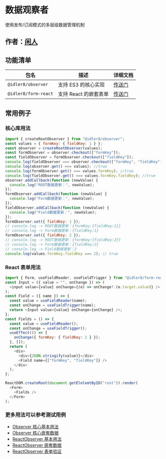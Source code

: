 # 数据观察者

使用发布/订阅模式的多层级数据管理机制

## 作者：[闲人](https://github.com/idler8)

## 功能清单

| 包名                 | 描述                  | 详细文档                                  |
| -------------------- | --------------------- | ----------------------------------------- |
| `@idler8/observer`   | 支持 ES3 的核心实现   | [传送门](./packages/observer/README.md)   |
| `@idler8/form-react` | 支持 React 的嵌套表单 | [传送门](./packages/form-react/README.md) |

## 常用例子

### 核心库用法

```javascript
import { createRootObserver } from "@idler8/observer";
const values = { formKey: { fieldKey: 1 } };
const observer = createRootObserver(values);
const formObserver = observer.checkout(["formKey"]);
const fieldObserver = formObserver.checkout(["fieldKey"]);
console.log(fieldObserver === observer.checkout(["formKey", "fieldKey"])); // true
console.log(observer.get() === values); //true
console.log(formObserver.get() === values.formKey); //true
console.log(fieldObserver.get() === values.formKey.fieldKey); //true
observer.addCallback(function (newValue) {
  console.log("ROOT数据更新：", newValue);
});
formObserver.addCallback(function (newValue) {
  console.log("Form数据更新：", newValue);
});
fieldObserver.addCallback(function (newValue) {
  console.log("Field数据更新：", newValue);
});
formObserver.set({ fieldKey: 1 });
// console.log -> ROOT数据更新：{formKey:{fieldKey:1}}
// console.log -> Form数据更新：{fieldKey:1}
formObserver.set({ fieldKey: 2 });
// console.log -> ROOT数据更新：{formKey:{fieldKey:2}}
// console.log -> Form数据更新：{fieldKey:2}
// console.log -> Field数据更新：2
console.log(values.formKey.fieldKey === 2); // true
```

### React 表单用法

```javascript
import { Form, useFieldReader, useFieldTrigger } from "@idler8/form-react";
const Input = ({ value = "", onChange }) => (
  <input value={value} onChange={(e) => onChange?.(e.target.value)} />
);
const Field = ({ name }) => {
  const value = useFieldReader(name);
  const onChange = useFieldTrigger(name);
  return <Input value={value} onChange={onChange} />;
};
const Fields = () => {
  const value = useFieldReader();
  const onChange = useFieldTrigger();
  useEffect(() => {
    onChange({ formKey: { fieldKey: 2 } });
  }, []);
  return (
    <div>
      <div>{JSON.stringify(value)}</div>
      <Field name={["formKey", "fieldKey"]} />
    </div>
  );
};

ReactDOM.createRoot(document.getElelemtByID("root")).render(
  <Form>
    <Fields />
  </Form>
);
```

### 更多用法可以参考测试用例

- [Observer 核心基本用法](./packages/observer/__tests__/index.ts)
- [Observer 核心嵌套数据](./packages/observer/__tests__/nest.ts)
- [ReactObserver 基本用法](./packages/form-react/__tests__/index.tsx)
- [ReactObserver 嵌套数据](./packages/form-react/__tests__/stack.tsx)
- [ReactObserver 表单验证](./packages/form-react/__tests__/validator.tsx)
